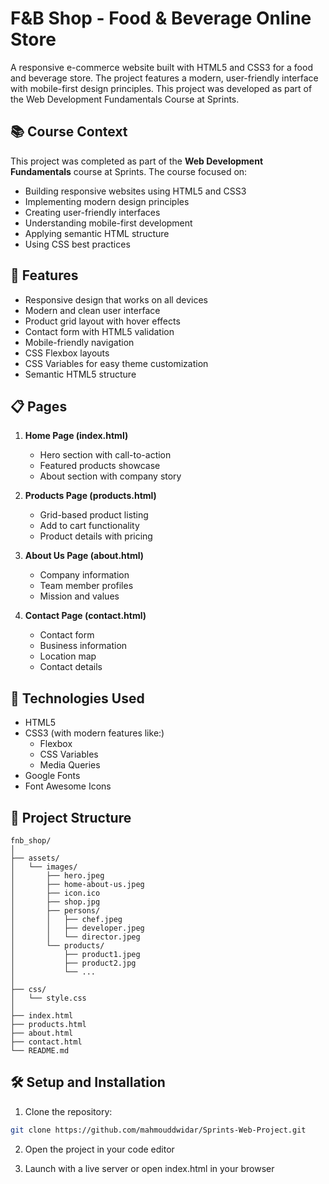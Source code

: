 ﻿# F&B Shop - Food & Beverage Online Store

A responsive e-commerce website built with HTML5 and CSS3 for a food and beverage store. The project features a modern, user-friendly interface with mobile-first design principles. This project was developed as part of the Web Development Fundamentals Course at Sprints.

## 📚 Course Context

This project was completed as part of the **Web Development Fundamentals** course at Sprints. The course focused on:
- Building responsive websites using HTML5 and CSS3
- Implementing modern design principles
- Creating user-friendly interfaces
- Understanding mobile-first development
- Applying semantic HTML structure
- Using CSS best practices

## 🚀 Features

- Responsive design that works on all devices
- Modern and clean user interface
- Product grid layout with hover effects
- Contact form with HTML5 validation
- Mobile-friendly navigation
- CSS Flexbox layouts
- CSS Variables for easy theme customization
- Semantic HTML5 structure

## 📋 Pages

1. **Home Page (index.html)**
   - Hero section with call-to-action
   - Featured products showcase
   - About section with company story

2. **Products Page (products.html)**
   - Grid-based product listing
   - Add to cart functionality
   - Product details with pricing

3. **About Us Page (about.html)**
   - Company information
   - Team member profiles
   - Mission and values

4. **Contact Page (contact.html)**
   - Contact form
   - Business information
   - Location map
   - Contact details

## 🎨 Technologies Used

- HTML5
- CSS3 (with modern features like:)
  - Flexbox
  - CSS Variables
  - Media Queries
- Google Fonts
- Font Awesome Icons

## 📁 Project Structure

```
fnb_shop/
│
├── assets/
│   └── images/
│       ├── hero.jpeg
│       ├── home-about-us.jpeg
│       ├── icon.ico
│       ├── shop.jpg
│       ├── persons/
│       │   ├── chef.jpeg
│       │   ├── developer.jpeg
│       │   └── director.jpeg
│       └── products/
│           ├── product1.jpeg
│           ├── product2.jpg
│           └── ...
│
├── css/
│   └── style.css
│
├── index.html
├── products.html
├── about.html
├── contact.html
└── README.md
```

## 🛠️ Setup and Installation

1. Clone the repository:
```bash
git clone https://github.com/mahmouddwidar/Sprints-Web-Project.git
```

2. Open the project in your code editor

3. Launch with a live server or open index.html in your browser
